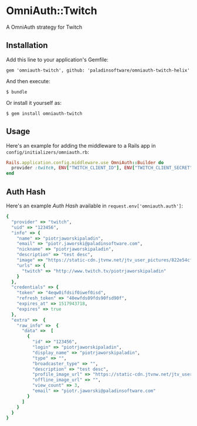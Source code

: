 # OmniAuth::Twitch

A OmniAuth strategy for Twitch

## Installation

Add this line to your application's Gemfile:

    gem 'omniauth-twitch', github: 'paladinsoftware/omniauth-twitch-helix'

And then execute:

    $ bundle

Or install it yourself as:

    $ gem install omniauth-twitch

## Usage

Here's an example for adding the middleware to a Rails app in `config/initializers/omniauth.rb`:

```ruby
Rails.application.config.middleware.use OmniAuth::Builder do
  provider :twitch, ENV["TWITCH_CLIENT_ID"], ENV["TWITCH_CLIENT_SECRET"], scope: 'user:read:email'
end
```

## Auth Hash

Here's an example *Auth Hash* available in `request.env['omniauth.auth']`:

```ruby
{
  "provider" => "twitch",
  "uid" => "123456",
  "info" => {
    "name" => "piotrjaworskipaladin",
    "email" => "piotr.jaworski@paladinsoftware.com",
    "nickname" => "piotrjaworskipaladin",
    "description" => "test desc",
    "image" => "https://static-cdn.jtvnw.net/jtv_user_pictures/822e54cf-6bf2-4818-b36a-cbe787c3aa1e-profile_image-300x300.jpg",
    "urls" => {
      "twitch" => "http://www.twitch.tv/piotrjaworskipaladin"
    }
  },
  "credentials" => {
    "token" => "4eqw0ifdsif0iwef0isd",
    "refresh_token" => "40ewfds09fds90fsd90f",
    "expires_at" => 1517943718,
    "expires" => true
  },
  "extra" =>  {
    "raw_info" =>  {
      "data" =>  [
        {
          "id" => "123456",
          "login" => "piotrjaworskipaladin",
          "display_name" => "piotrjaworskipaladin",
          "type" => "",
          "broadcaster_type" => "",
          "description" => "test desc",
          "profile_image_url" => "https://static-cdn.jtvnw.net/jtv_user_pictures/822e54cf-6bf2-4818-b36a-cbe787c3aa1e-profile_image-300x300.jpg",
          "offline_image_url" => "",
          "view_count" => 3,
          "email" => "piotr.jaworski@paladinsoftware.com"
        }
      ]
    }
  }
}
```
